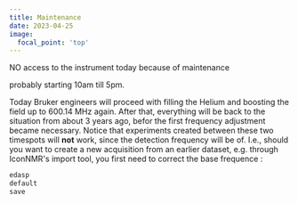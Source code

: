 ```yaml
---
title: Maintenance 
date: 2023-04-25
image:
  focal_point: 'top'
---
```


NO access to the instrument today because of maintenance 
<!--more-->
probably starting 10am till 5pm.

Today Bruker engineers will proceed with filling the Helium and boosting the field up to 600.14 MHz again.
After that, everything will be back to the situation from about 3 years ago, befor the first frequency adjustment became necessary.
Notice that experiments created between these two timespots will **not** work, since the detection frequency will be of.  I.e., should you want to create a new acquisition from an earlier dataset, e.g. through IconNMR's import tool, you first need to correct the base frequence :
```bash
edasp
default
save
````